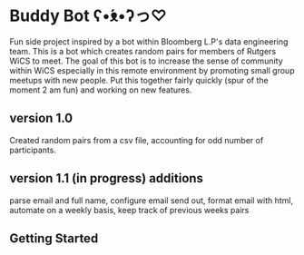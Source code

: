 # Buddy Bot ʕ•́ᴥ•̀ʔっ♡
Fun side project inspired by a bot within Bloomberg L.P's data engineering team. This is a bot which creates random pairs for members of Rutgers WiCS to meet. The goal of this bot is to increase the sense of community within WiCS especially in this remote environment by promoting small group meetups with new people. Put this together fairly quickly (spur of the moment 2 am fun) and working on new features.

## version 1.0
Created random pairs from a csv file, accounting for odd number of participants.

## version 1.1 (in progress) additions
parse email and full name, configure email send out, format email with html, automate on a weekly basis, keep track of previous weeks pairs

## Getting Started


